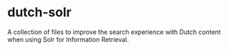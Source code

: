 # dutch-solr
A collection of files to improve the search experience with Dutch content when using Solr for Information Retrieval.
